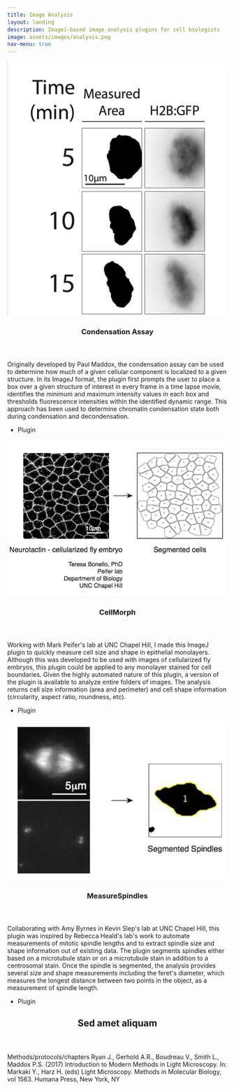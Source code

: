 ```yaml
---
title: Image Analysis
layout: landing
description: ImageJ-based image analysis plugins for cell biologists
image: assets/images/analysis.png
nav-menu: true
---
```


<!-- Main -->
<div id="main">

<!-- One -->
<section id="one" class="spotlights">
	<section>
		<a url="https://github.com/viboud12/Condensation_Assay" class="image">
			<img src="assets/images/condensation.png" alt="" data-position="center center" />
		</a>
		<div class="content">
			<div class="inner">
				<header class="major">
					<h3>Condensation Assay</h3>
				</header>
				<p>Originally developed by <a url="assets/maddoxcond.html">Paul Maddox</a>, the condensation assay can be used to determine how much of a given cellular component is localized to a given structure. In its ImageJ format, the plugin first prompts the user to place a box over a given structure of interest in every frame in a time lapse movie, identifies the minimum and maximum intensity values in each box and thresholds fluorescence intensities within the identified dynamic range. This approach has been used to determine chromatin condensation state both during condensation and decondensation.</p>
				<ul class="actions">
					<li><a url="https://github.com/viboud12/Condensation_Assay" class="button">Plugin</a></li>
				</ul>
			</div>
		</div>
	</section>
	<section>
		<a https://github.com/viboud12/CellMorph class="image">
			<img src="assets/images/CellMorph_figure.png" alt="" data-position="top center" />
		</a>
		<div class="content">
			<div class="inner">
				<header class="major">
					<h3>CellMorph</h3>
				</header>
				<p>Working with Mark Peifer's lab at UNC Chapel Hill, I made this ImageJ plugin to quickly measure cell size and shape in epithelial monolayers. Although this was developed to be used with images of cellularized fly embryos, this plugin could be applied to any monolayer stained for cell boundaries. Given the highly automated nature of this plugin, a version of the plugin is available to analyze entire folders of images. The analysis returns cell size information (area and perimeter) and cell shape information (circularity, aspect ratio, roundness, etc).</p>
				<ul class="actions">
					<li><a https://github.com/viboud12/CellMorph class="button">Plugin</a></li>
				</ul>
			</div>
		</div>
	</section>
	<section>
		<a https://github.com/viboud12/MeasureSpindles class="image">
			<img src="assets/images/spindle.png" alt="" data-position="25% 25%" />
		</a>
		<div class="content">
			<div class="inner">
				<header class="major">
					<h3>MeasureSpindles</h3>
				</header>
				<p>Collaborating with Amy Byrnes in Kevin Slep's lab at UNC Chapel Hill, this plugin was inspired by <a https://www.ncbi.nlm.nih.gov/pmc/articles/PMC4828689/>Rebecca Heald's lab's work</a> to automate measurements of mitotic spindle lengths and to extract spindle size and shape information out of existing data. The plugin segments spindles either based on a microtubule stain or on a microtubule stain in addition to a centrosomal stain. Once the spindle is segmented, the analysis provides several size and shape measurements including the feret's diameter, which measures the longest distance between two points in the object, as a measurement of spindle length.</p>
				<ul class="actions">
					<li><a https://github.com/viboud12/MeasureSpindles class="button">Plugin</a></li>
				</ul>
			</div>
		</div>
	</section>
</section>

<!-- Two -->
<section id="two">
	<div class="inner">
		<header class="major">
			<h2>Sed amet aliquam</h2>
		</header>
		<p>
Methods/protocols/chapters
Ryan J., Gerhold A.R., Boudreau V., Smith L., Maddox P.S. (2017) Introduction to Modern Methods in Light Microscopy. In: Markaki Y., Harz H. (eds) Light Microscopy. Methods in Molecular Biology, vol 1563. Humana Press, New York, NY</p>
	</div>
</section>


</div>

